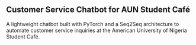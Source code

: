 ## Customer Service Chatbot for AUN Student Café

A lightweight chatbot built with PyTorch and a Seq2Seq architecture to automate customer service inquiries at the American University of Nigeria Student Café.
